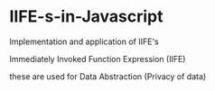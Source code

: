 # IIFE-s-in-Javascript
Implementation and application of IIFE's


Immediately Invoked Function Expression (IIFE)


these are used for Data Abstraction (Privacy of data)
